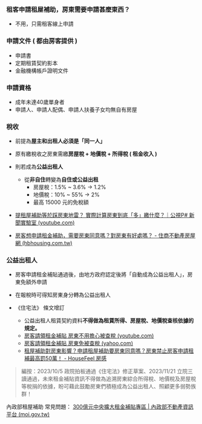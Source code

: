 ### 租客申請租屋補助，房東需要申請甚麼東西？
+ 不用，只需租客線上申請

### 申請文件 ( 都由房客提供 )
+ 申請書 
+ 定期租賃契約影本  
+ 金融機構帳戶證明文件

### 申請資格
+ 成年未達40歲單身者
+ 申請人、申請人配偶、申請人扶養子女均無自有房屋

### 稅收
+ 前提為**屋主和出租人必須是「同一人」**

+ 原有繳稅收之房東需繳**房屋稅 + 地價稅 + 所得稅 ( 租金收入 )**

+ 則若成為**公益出租人**
	+ 從**非自住**轉變為**自住或公益出租** 
		+ 房屋稅：1.5% ~ 3.6% $\rightarrow$ 1.2%
		+ 地價稅：10% ~ 55% $\rightarrow$ 2%
		+ 最高 15000 元的免稅額

+ [提租屋補助等於踩房東地雷？ 實際計算房東到底「多」繳什麼？｜公視P# 新聞實驗室 (youtube.com)](https://www.youtube.com/watch?v=vtCiHUyuYNo)
+ [房客想申請租金補助，需要房東同意嗎？對房東有好處嗎？ - 住商不動產房屋網 (hbhousing.com.tw)](https://www.hbhousing.com.tw/News/Detail.aspx?Num=5153)

### 公益出租人
+ 房客申請租金補貼通過後，由地方政府認定後將「自動成為公益出租人」，房東免額外申請
+ 在報稅時可得知房東身分轉為公益出租人

+ 《住宅法》 條文增訂
	+ 公益出租人租賃契約資料**不得做為租賃所得、房屋稅、地價稅查核依據的規定。**
	+ [房客請領租金補貼 房東不用擔心被查稅 (youtube.com)](https://www.youtube.com/watch?v=oo9Xb-merd8)
	+ [房客請領租金補貼 房東免被查稅 (yahoo.com)](https://tw.stock.yahoo.com/news/%E7%A4%BE%E6%9C%83-%E6%88%BF%E5%AE%A2%E8%AB%8B%E9%A0%98%E7%A7%9F%E9%87%91%E8%A3%9C%E8%B2%BC-%E6%88%BF%E6%9D%B1%E5%85%8D%E8%A2%AB%E6%9F%A5%E7%A8%85-000237673.html)
	+ [租屋補助對房東影響？申請租屋補助要房東同意嗎？房東禁止房客申請租補最高罰50萬！ - HouseFeel 房感](https://www.housefeel.com.tw/article/%E7%A7%9F%E9%87%91%E8%A3%9C%E8%B2%BC-%E6%88%BF%E6%9D%B1-%E6%88%BF%E5%AE%A2-%E5%A0%B1%E7%A8%85-%E7%A8%85%E7%8E%87-%E5%84%AA%E6%83%A0-%E7%A7%9F%E5%B1%8B/)

>編按：2023/10/5 政院拍板通過《住宅法》修正草案、2023/11/21 立院三讀通過，未來租金補貼資訊不得做為追溯房東綜合所得稅、地價稅及房屋稅等稅捐的依據，盼可藉此鼓勵房東們積極成為公益出租人、照顧更多弱勢族群！



內政部租屋補助 常見問題：
[300億元中央擴大租金補貼專區 | 內政部不動產資訊平台 (moi.gov.tw)](https://pip.moi.gov.tw/V3/B/SCRB0102.aspx?y=112&n=%E5%95%8F%E8%88%87%E7%AD%94)



